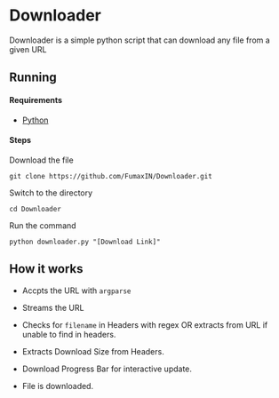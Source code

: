 # Downloader

Downloader is a simple python script that can download any file from a given URL

## Running

#### Requirements

* [Python](https://www.python.org/downloads/)

#### Steps
Download the file

```shell
git clone https://github.com/FumaxIN/Downloader.git
```
Switch to the directory
```shell
cd Downloader
```
Run the command
```shell
python downloader.py "[Download Link]"
```

## How it works

* Accpts the URL with `argparse`
    
* Streams the URL
    
* Checks for `filename` in Headers with regex OR extracts from URL if unable to find in headers.
    
* Extracts Download Size from Headers.
    
* Download Progress Bar for interactive update.
    
* File is downloaded.
